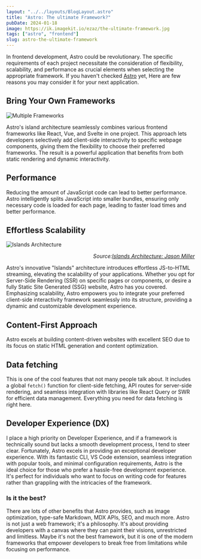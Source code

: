 ```yaml
---
layout: "../../layouts/BlogLayout.astro"
title: "Astro: The ultimate Framework?"
pubDate: 2024-01-18
image: https://ik.imagekit.io/ezaz/the-ultimate-framework.jpg
tags: ["astro", "frontend"]
slug: astro-the-ultimate-framework
---
```


In frontend development, Astro could be revolutionary. The specific requirements of each project necessitate the consideration of flexibility, scalability, and performance as crucial elements when selecting the appropriate framework. If you haven't checked [Astro](https://astro.build/) yet, Here are few reasons you may consider it for your next application.

## Bring Your Own Frameworks

<img
  src="https://res.cloudinary.com/ezaz/image/upload/v1705507629/blog-images/mawxf8tcbedwwxx3vzr5.png"
  alt="Multiple Frameworks"
/>

Astro's island architecture seamlessly combines various frontend frameworks like React, Vue, and Svelte in one project. This approach lets developers selectively add client-side interactivity to specific webpage components, giving them the flexibility to choose their preferred frameworks. The result is a powerful application that benefits from both static rendering and dynamic interactivity.

## Performance

Reducing the amount of JavaScript code can lead to better performance. Astro intelligently splits JavaScript into smaller bundles, ensuring only necessary code is loaded for each page, leading to faster load times and better performance.

## Effortless Scalability

<img
  src="https://res.cloudinary.com/wedding-website/image/upload/v1596766231/islands-architecture-1.png"
  alt="Islands Architecture"
/>

<span style="font-style: italic;display: flex;justify-content: end;">
  Source:
  <a href="https://jasonformat.com/islands-architecture/">
    Islands Architecture: Jason Miller
  </a>
</span>

Astro's innovative "Islands" architecture introduces effortless JS-to-HTML streaming, elevating the scalability of your applications. Whether you opt for Server-Side Rendering (SSR) on specific pages or components, or desire a fully Static Site Generated (SSG) website, Astro has you covered. Emphasizing scalability, Astro empowers you to integrate your preferred client-side interactivity framework seamlessly into its structure, providing a dynamic and customizable development experience.

## Content-First Approach

Astro excels at building content-driven websites with excellent SEO due to its focus on static HTML generation and content optimization.

## Data fetching

This is one of the cool features that not many people talk about. It includes a global `fetch()` function for client-side fetching, API routes for server-side rendering, and seamless integration with libraries like React Query or SWR for efficient data management. Everything you need for data fetching is right here.

## Developer Experience (DX)

I place a high priority on Developer Experience, and if a framework is technically sound but lacks a smooth development process, I tend to steer clear. Fortunately, Astro excels in providing an exceptional developer experience. With its fantastic CLI, VS Code extension, seamless integration with popular tools, and minimal configuration requirements, Astro is the ideal choice for those who prefer a hassle-free development experience. It's perfect for individuals who want to focus on writing code for features rather than grappling with the intricacies of the framework.

### Is it the best?

There are lots of other benefits that Astro provides, such as image optimization, type-safe Markdown, MDX APIs, SEO, and much more. Astro is not just a web framework; it's a philosophy. It's about providing developers with a canvas where they can paint their visions, unrestricted and limitless. Maybe it's not the best framework, but it is one of the modern frameworks that empower developers to break free from limitations while focusing on performance.
